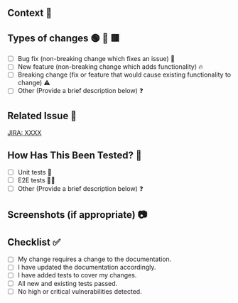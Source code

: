 ## Context 📙

<!--- Why is this change required? What problem does it solve? -->

## Types of changes 🟢 🔶 🟥

<!--- What types of changes does your code introduce? Put an `x` in all the boxes that apply: -->

- [ ] Bug fix (non-breaking change which fixes an issue) 🐛
- [ ] New feature (non-breaking change which adds functionality) 🔥
- [ ] Breaking change (fix or feature that would cause existing functionality to change) ⚠️
- [ ] Other (Provide a brief description below) ❓

## Related Issue 🔗

<!--- JIRA ticket link  -->

[JIRA: XXXX](<JIRA-URL>)

## How Has This Been Tested? 📝

<!--- Test coverage / Manual test -->

- [ ] Unit tests 🧪
- [ ] E2E tests 🛫🛬
- [ ] Other (Provide a brief description below) ❓

## Screenshots (if appropriate) 📷

## Checklist ✅

<!--- Go over all the following points, and put an `x` in all the boxes that apply. -->

- [ ] My change requires a change to the documentation.
- [ ] I have updated the documentation accordingly.
- [ ] I have added tests to cover my changes.
- [ ] All new and existing tests passed.
- [ ] No high or critical vulnerabilities detected.
